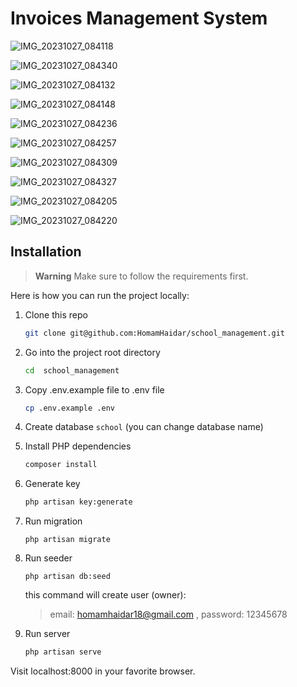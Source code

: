# Invoices Management System 

![IMG_20231027_084118](https://github.com/HomamHaidar/Invoices_management/assets/147708704/d3072a29-d4d3-410f-a66b-553a21b1862b)

![IMG_20231027_084340](https://github.com/HomamHaidar/Invoices_management/assets/147708704/6f75f805-60c0-404c-8cff-b43a35e8a32d)

![IMG_20231027_084132](https://github.com/HomamHaidar/Invoices_management/assets/147708704/f597c2d3-20a7-4056-8e1c-095d1b890588)

![IMG_20231027_084148](https://github.com/HomamHaidar/Invoices_management/assets/147708704/31617ec9-76c2-4425-bde5-c1dfed9270f4)

![IMG_20231027_084236](https://github.com/HomamHaidar/Invoices_management/assets/147708704/c1ecf548-d261-47b9-8b8e-b1067363b274)

![IMG_20231027_084257](https://github.com/HomamHaidar/Invoices_management/assets/147708704/ff4b83d4-9c20-4259-a57f-e5cb19e8059c)

![IMG_20231027_084309](https://github.com/HomamHaidar/Invoices_management/assets/147708704/e427d6b8-61d3-47f1-94f6-20a7b90e5000)

![IMG_20231027_084327](https://github.com/HomamHaidar/Invoices_management/assets/147708704/03fe660c-fa63-458f-93ed-698a1a8c8975)

![IMG_20231027_084205](https://github.com/HomamHaidar/Invoices_management/assets/147708704/781550fa-33f6-4b58-9eb6-535da00a9d7f)

![IMG_20231027_084220](https://github.com/HomamHaidar/Invoices_management/assets/147708704/847f647d-8abe-4638-8205-a2dc9e9bed87)

## Installation

> **Warning**
> Make sure to follow the requirements first.

Here is how you can run the project locally:
1. Clone this repo
    ```sh
    git clone git@github.com:HomamHaidar/school_management.git
    ```

1. Go into the project root directory
    ```sh
    cd  school_management
    ```

1. Copy .env.example file to .env file
    ```sh
    cp .env.example .env
    ```
1. Create database `school` (you can change database name)

1. Install PHP dependencies 
    ```sh
    composer install
    ```

1. Generate key 
    ```sh
    php artisan key:generate
    ```


1. Run migration
    ```
    php artisan migrate
    ```
    
1. Run seeder
    ```
    php artisan db:seed
    ```
      this command will create  user (owner):
     > email: homamhaidar18@gmail.com , password: 12345678

1. Run server 

   
    ```sh
    php artisan serve
    ```  
Visit localhost:8000 in your favorite browser.
